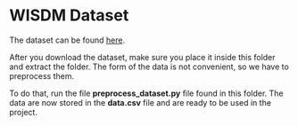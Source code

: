 # WISDM Dataset

The dataset can be found [here](https://archive.ics.uci.edu/dataset/507/wisdm+smartphone+and+smartwatch+activity+and+biometrics+dataset).

After you download the dataset, make sure you place it inside this folder and extract the folder. The form of the data is not 
convenient, so we have to preprocess them.

To do that, run the file **preprocess_dataset.py** file found in this folder. The data are now stored in the **data.csv** 
file and are ready to be used in the project.